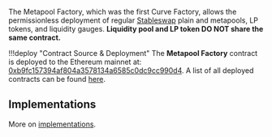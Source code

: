 The Metapool Factory, which was the first Curve Factory, allows the permissionless deployment of regular [Stableswap](../../stableswap-exchange/stableswap/overview.md) plain and metapools, LP tokens, and liquidity gauges. **Liquidity pool and LP token DO NOT share the same contract.**


!!!deploy "Contract Source & Deployment"
    The **Metapool Factory** contract is deployed to the Ethereum mainnet at: [0xb9fc157394af804a3578134a6585c0dc9cc990d4](https://etherscan.io/address/0xb9fc157394af804a3578134a6585c0dc9cc990d4#code).
    A list of all deployed contracts can be found [here](../../references/deployed-contracts.md#pool-factory).


## **Implementations**

More on [implementations](./implementations.md).
